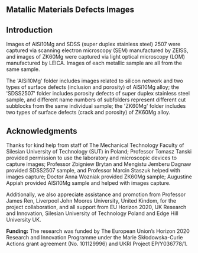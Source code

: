 ## **Matallic Materials Defects Images**

## **Introduction**

Images of AlSi10Mg and SDSS (super duplex stainless steel) 2507 were captured via scanning electron microscopy (SEM) manufactured by ZEISS, and images of ZK60Mg were captured via light optical microscopy (LOM) manufactured by LEICA. Images of each metallic sample are all from the same sample.

The 'AlSi10Mg' folder includes images related to silicon network and two types of surface defects (inclusion and porosity) of AlSi10Mg alloy; the 'SDSS2507' folder includes porosity defects of super duplex stainless steel sample, and different name numbers of subfolders represent different cut subblocks from the same individual sample; the 'ZK60Mg' folder includes two types of surface defects (crack and porosity) of ZK60Mg alloy. 


## **Acknowledgments**

Thanks for kind help from staff of The Mechanical Technology Faculty of Silesian University of Technology (SUT) in Poland; Professor Tomasz Tanski provided permission to use the laboratory and microscopic devices to capture images; Professor Zbigniew Brytan and Mengistu Jemberu Dagnaw provided SDSS2507 sample, and Professor Marcin Staszuk helped with images capture; Doctor Anna Wozniak provided ZK60Mg sample; Augustine Appiah provided AlSi10Mg sample and helped with images capture.

Additionally, we also appreciate assistance and promotion from Professor James Ren, Liverpool John Moores University, United Kindom, for the project collaboration, and all support from EU Horizon 2020, UK Research and Innovation, Silesian University of Technology Poland and Edge Hill University UK.

**Funding:** The research was funded by The European Union’s Horizon 2020 Research and Innovation
Programme under the Marie Skłodowska-Curie Actions grant agreement (No. 101129996) and UKRI
Project EP/Y036778/1.
